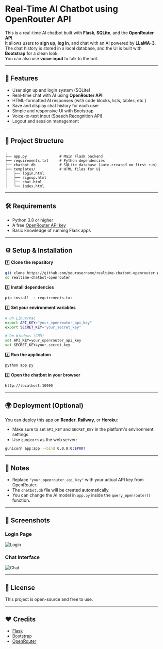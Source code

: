 # Real-Time AI Chatbot using OpenRouter API

This is a real-time AI chatbot built with **Flask**, **SQLite**, and the **OpenRouter API**.  
It allows users to **sign up**, **log in**, and chat with an AI powered by **LLaMA-3**.  
The chat history is stored in a local database, and the UI is built with **Bootstrap** for a clean look.  
You can also use **voice input** to talk to the bot.

---

## 🚀 Features
- User sign up and login system (SQLite)
- Real-time chat with AI using **OpenRouter API**
- HTML-formatted AI responses (with code blocks, lists, tables, etc.)
- Save and display chat history for each user
- Simple and responsive UI with Bootstrap
- Voice-to-text input (Speech Recognition API)
- Logout and session management

---

## 📂 Project Structure
```
.
├── app.py               # Main Flask backend
├── requirements.txt     # Python dependencies
├── chatbot.db           # SQLite database (auto-created on first run)
├── templates/           # HTML files for UI
│   ├── login.html
│   ├── signup.html
│   ├── chat.html
│   └── index.html
```

---

## 🛠️ Requirements
- Python 3.8 or higher
- A free [OpenRouter API key](https://openrouter.ai/)
- Basic knowledge of running Flask apps

---

## ⚙️ Setup & Installation

1️⃣ **Clone the repository**
```bash
git clone https://github.com/yourusername/realtime-chatbot-openrouter.git
cd realtime-chatbot-openrouter
```

2️⃣ **Install dependencies**
```bash
pip install -r requirements.txt
```

3️⃣ **Set your environment variables**
```bash
# On Linux/Mac
export API_KEY="your_openrouter_api_key"
export SECRET_KEY="your_secret_key"

# On Windows (CMD)
set API_KEY=your_openrouter_api_key
set SECRET_KEY=your_secret_key
```

4️⃣ **Run the application**
```bash
python app.py
```

5️⃣ **Open the chatbot in your browser**
```
http://localhost:10000
```

---

## 🌍 Deployment (Optional)
You can deploy this app on **Render**, **Railway**, or **Heroku**:
- Make sure to set `API_KEY` and `SECRET_KEY` in the platform's environment settings.
- Use `gunicorn` as the web server:
```bash
gunicorn app:app --bind 0.0.0.0:$PORT
```

---

## 📝 Notes
- Replace `"your_openrouter_api_key"` with your actual API key from OpenRouter.
- The `chatbot.db` file will be created automatically.
- You can change the AI model in `app.py` inside the `query_openrouter()` function.

---

## 📸 Screenshots
### Login Page
![Login](https://via.placeholder.com/600x300?text=Login+Page)

### Chat Interface
![Chat](https://via.placeholder.com/600x300?text=Chat+Interface)

---

## 📜 License
This project is open-source and free to use.

---

## ❤️ Credits
- [Flask](https://flask.palletsprojects.com/)
- [Bootstrap](https://getbootstrap.com/)
- [OpenRouter](https://openrouter.ai/)
